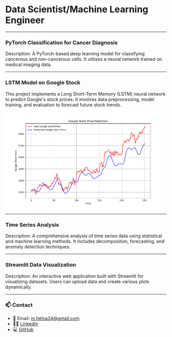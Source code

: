 # Data Scientist/Machine Learning Engineer 

---

### PyTorch Classification for Cancer Diagnosis


Description: A PyTorch-based deep learning model for classifying cancerous and non-cancerous cells. It utilizes a neural network trained on medical imaging data.

---

### LSTM Model on Google Stock
This project implements a Long Short-Term Memory (LSTM) neural network to predict Google's stock prices. It involves data preprocessing, model training, and evaluation to forecast future stock trends.

![Visualization of predicted vs. actual stock prices](/images/stock_price_prediction.png)


---

### Time Series Analysis


Description: A comprehensive analysis of time series data using statistical and machine learning methods. It includes decomposition, forecasting, and anomaly detection techniques.

---

### Streamlit Data Visualization

Description: An interactive web application built with Streamlit for visualizing datasets. Users can upload data and create various plots dynamically.


---

### 📫 Contact
- 📧 Email: m.helva34@gmail.com  
- 🧑‍💼 [LinkedIn](https://www.linkedin.com/in/mehmet-helva-b2993a273/)
- 💻 [GitHub](https://github.com/mhelva)
